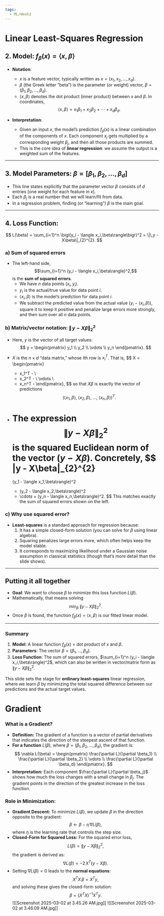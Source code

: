 ```yaml
---
tags:
  - ML/Week2
---
```


# Linear Least-Squares Regression
## 2. Model: $f_{\beta}(x) = \langle x, \beta \rangle$

- **Notation**: 
  - $x$ is a feature vector, typically written as $x = (x_1, x_2, \ldots, x_d)$.
  - $\beta$ (the Greek letter “beta”) is the parameter (or weight) vector, $\beta = (\beta_1, \beta_2, \ldots, \beta_d)$.
  - $\langle x, \beta \rangle$ denotes the dot product (inner product) between $x$ and $\beta$. In coordinates, 
    $$\langle x, \beta \rangle = x_1 \beta_1 + x_2 \beta_2 + \cdots + x_d \beta_d.$$

- **Interpretation**: 
  - Given an input $x$, the model’s prediction $f_{\beta}(x)$ is a linear combination of the components of $x$. Each component $x_j$ gets multiplied by a corresponding weight $\beta_j$, and then all those products are summed.
  - This is the core idea of **linear regression**: we assume the output is a weighted sum of the features.

---

## 3. Model Parameters: $\beta = [\beta_1, \beta_2, \ldots, \beta_d]$

- This line states explicitly that the parameter vector $\beta$ consists of $d$ entries (one weight for each feature in $x$).
- Each $\beta_j$ is a real number that we will learn/fit from data.
- In a regression problem, finding (or “learning”) $\beta$ is the main goal.

---

## 4. Loss Function: 
$$
L(\beta) = \sum_{i=1}^n \bigl(y_i - \langle x_i,\beta\rangle\bigr)^2 
= \|\,y - X\beta\|_{2}^{2}.
$$

### a) Sum of squared errors

- The left-hand side, 
  $$\sum_{i=1}^n (y_i - \langle x_i,\beta\rangle)^2,$$
  is the **sum of squared errors**. 
  - We have $n$ data points $(x_i, y_i)$. 
  - $y_i$ is the actual/true value for data point $i$.
  - $\langle x_i,\beta\rangle$ is the model’s prediction for data point $i$.
  - We subtract the predicted value from the actual value $(y_i - \langle x_i,\beta\rangle)$, square it to keep it positive and penalize large errors more strongly, and then sum over all $n$ data points.

### b) Matrix/vector notation: $\|\,y - X\beta\|_{2}^{2}$

- Here, $y$ is the vector of all target values:
  $$
  y = 
  \begin{pmatrix}
    y_1 \\
    y_2 \\
    \vdots \\
    y_n
  \end{pmatrix}.
  $$
- $X$ is the $n \times d$ “data matrix,” whose $i$th row is $x_i^T$. That is, 
  $$
  X = 
  \begin{pmatrix}
    - x_1^T - \\
    - x_2^T - \\
    \vdots \\
    - x_n^T - 
  \end{pmatrix},
  $$
  so that $X \beta$ is exactly the vector of predictions 
  $$\bigl(\langle x_1,\beta\rangle,\; \langle x_2,\beta\rangle,\; \dots,\; \langle x_n,\beta\rangle\bigr)^T.$$

- The expression 
  $$\|y - X\beta\|_{2}^{2}$$
  is the **squared Euclidean norm** of the vector $(y - X\beta)$. Concretely,
  $$
  \|y - X\beta\|_{2}^{2} 
  = 
  (y_1 - \langle x_1,\beta\rangle)^2 
  + (y_2 - \langle x_2,\beta\rangle)^2 
  + \cdots + (y_n - \langle x_n,\beta\rangle)^2.
  $$
  This matches exactly the sum of squared errors shown on the left.

### c) Why use squared error?

- **Least-squares** is a standard approach for regression because:
  1. It has a simple closed-form solution (you can solve for $\beta$ using linear algebra).
  2. Squaring penalizes large errors more, which often helps keep the model stable.
  3. It corresponds to maximizing likelihood under a Gaussian noise assumption in classical statistics (though that’s more detail than the slide shows).

---

## Putting it all together

- **Goal**: We want to choose $\beta$ to minimize this loss function $L(\beta)$.  
- Mathematically, that means solving 
  $$\min_{\beta} \; \|y - X\beta\|_{2}^{2}.$$
- Once $\beta$ is found, the function $f_{\beta}(x) = \langle x, \beta\rangle$ is our fitted linear model.

---

### Summary

1. **Model**: A linear function $f_{\beta}(x)$ = dot product of $x$ and $\beta$.  
2. **Parameters**: The vector $\beta = (\beta_1, \ldots, \beta_d)$.  
3. **Loss Function**: The sum of squared errors, $\sum_{i=1}^n (y_i - \langle x_i,\beta\rangle)^2$, which can also be written in vector/matrix form as $\|y - X\beta\|_2^2$.

This slide sets the stage for **ordinary least-squares** linear regression, where we learn $\beta$ by minimizing the total squared difference between our predictions and the actual target values.

# Gradient

### What is a Gradient? 
- **Definition:** The gradient of a function is a vector of partial derivatives that indicates the direction of the steepest ascent of that function. 
- **For a function** $L(\beta)$, where $\beta = (\beta_1, \beta_2, \ldots, \beta_d)$, the gradient is: $$ \nabla L(\beta) = \begin{pmatrix} \frac{\partial L}{\partial \beta_1} \\ \frac{\partial L}{\partial \beta_2} \\ \vdots \\ \frac{\partial L}{\partial \beta_d} \end{pmatrix}. $$
- **Interpretation:** Each component $\frac{\partial L}{\partial \beta_j}$ shows how much the loss changes with a small change in $\beta_j$. The gradient points in the direction of the greatest increase in the loss function. 
### Role in Minimization: 
- **Gradient Descent:** To minimize $L(\beta)$, we update $\beta$ in the direction opposite to the gradient: $$ \beta \leftarrow \beta - \eta \, \nabla L(\beta), $$ where $\eta$ is the learning rate that controls the step size. 
- **Closed-Form for Squared Loss:** For the squared error loss, $$ L(\beta) = \|y - X\beta\|_2^2, $$ the gradient is derived as: $$ \nabla L(\beta) = -2 \, X^T (y - X\beta). $$
- Setting $\nabla L(\beta) = 0$ leads to the **normal equations**: $$ X^T X\, \beta = X^T y, $$ and solving these gives the closed-form solution: $$ \beta = (X^T X)^{-1} X^T y. $$
![[Screenshot 2025-03-02 at 3.45.26 AM.jpg]]
![[Screenshot 2025-03-02 at 3.46.09 AM.jpg]]